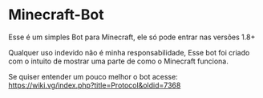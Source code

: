 # Minecraft-Bot

Esse é um simples Bot para Minecraft, ele só pode entrar nas versões 1.8+

Qualquer uso indevido não é minha responsabilidade, Esse bot foi criado com o intuito de mostrar uma parte de como o Minecraft funciona.

Se quiser entender um pouco melhor o bot acesse: https://wiki.vg/index.php?title=Protocol&oldid=7368
